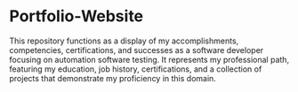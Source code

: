 # Portfolio-Website

This repository functions as a display of my accomplishments, competencies, certifications, and successes as a software developer focusing on automation software testing. It represents my professional path, featuring my education, job history, certifications, and a collection of projects that demonstrate my proficiency in this domain.
